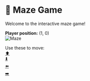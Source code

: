 # 🧩 Maze Game  
Welcome to the interactive maze game!

**Player position:** (1, 0)  
![Maze](https://recognize-instructor-criteria-other.trycloudflare.com/images/pos_1_0.png?t=1760506364232)

Use these to move:  
[⬆️](https://recognize-instructor-criteria-other.trycloudflare.com/move/1_0_w)  
[⬇️](https://recognize-instructor-criteria-other.trycloudflare.com/move/1_0_s)  
[⬅️](https://recognize-instructor-criteria-other.trycloudflare.com/move/1_0_a)  
[➡️](https://recognize-instructor-criteria-other.trycloudflare.com/move/1_0_d)
